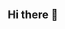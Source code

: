 ## Hi there 👋

<!--
**emiinoemi01/emiinoemi01** is a ✨ _special_ ✨ repository because its `README.md` (this file) appears on your GitHub profile.

Here are some ideas to get you started:

- tenho 15 anos.
sou pianista.🎹
jogadora de volei.🏐
amo academia💪
tenho um gato laranja e um cachorro🙌
tenho um iphone👅
sou extrovertida👀
amo ir para praia, amo ir pro rio de janeiro🏖️
futuramente, serei dentista😆

